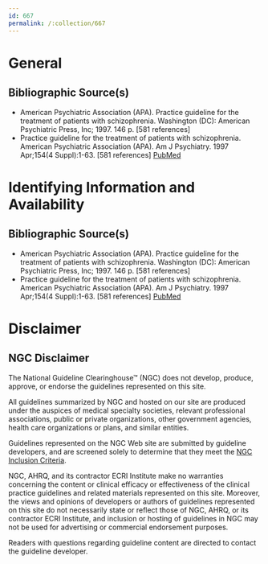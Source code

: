 ```yaml
---
id: 667
permalink: /:collection/667
---
```


# General

## Bibliographic Source(s)

- American Psychiatric Association (APA). Practice guideline for the treatment of patients with schizophrenia. Washington (DC): American Psychiatric Press, Inc; 1997. 146 p. [581 references]
- Practice guideline for the treatment of patients with schizophrenia. American Psychiatric Association (APA). Am J Psychiatry. 1997 Apr;154(4 Suppl):1-63. [581 references] [ PubMed ](http://www.ncbi.nlm.nih.gov/entrez/query.fcgi?cmd=Retrieve&db=pubmed&dopt=Abstract&list_uids=9090368)

# Identifying Information and Availability

## Bibliographic Source(s)

- American Psychiatric Association (APA). Practice guideline for the treatment of patients with schizophrenia. Washington (DC): American Psychiatric Press, Inc; 1997. 146 p. [581 references]
- Practice guideline for the treatment of patients with schizophrenia. American Psychiatric Association (APA). Am J Psychiatry. 1997 Apr;154(4 Suppl):1-63. [581 references] [ PubMed ](http://www.ncbi.nlm.nih.gov/entrez/query.fcgi?cmd=Retrieve&db=pubmed&dopt=Abstract&list_uids=9090368)

# Disclaimer

## NGC Disclaimer

The National Guideline Clearinghouse™ (NGC) does not develop, produce, approve, or endorse the guidelines represented on this site.

All guidelines summarized by NGC and hosted on our site are produced under the auspices of medical specialty societies, relevant professional associations, public or private organizations, other government agencies, health care organizations or plans, and similar entities.

Guidelines represented on the NGC Web site are submitted by guideline developers, and are screened solely to determine that they meet the [NGC Inclusion Criteria](/help-and-about/summaries/inclusion-criteria).

NGC, AHRQ, and its contractor ECRI Institute make no warranties concerning the content or clinical efficacy or effectiveness of the clinical practice guidelines and related materials represented on this site. Moreover, the views and opinions of developers or authors of guidelines represented on this site do not necessarily state or reflect those of NGC, AHRQ, or its contractor ECRI Institute, and inclusion or hosting of guidelines in NGC may not be used for advertising or commercial endorsement purposes.

Readers with questions regarding guideline content are directed to contact the guideline developer.

